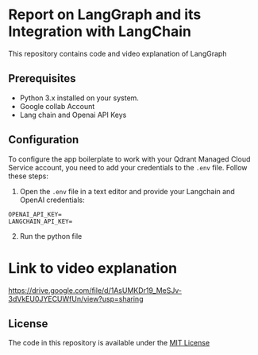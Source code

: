 # Report on LangGraph and its Integration with LangChain 



This repository contains code and video explanation of LangGraph

## Prerequisites

- Python 3.x installed on your system.
- Google collab Account
- Lang chain and Openai API Keys


## Configuration

To configure the app boilerplate to work with your Qdrant Managed Cloud Service account, you need to add your credentials to the `.env` file. Follow these steps:

1. Open the `.env` file in a text editor and provide your Langchain and OpenAI   credentials:

```plaintext
OPENAI_API_KEY=
LANGCHAIN_API_KEY=
```

2. Run the python file

# Link to video explanation
https://drive.google.com/file/d/1AsUMKDr19_MeSJv-3dVkEU0JYECUWfUn/view?usp=sharing

## License

The code in this repository is available under the [MIT License](LICENSE)